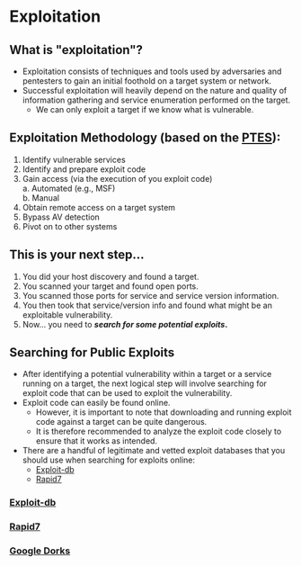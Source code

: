 # Exploitation

## What is "exploitation"?
- Exploitation consists of techniques and tools used by adversaries and pentesters to gain an initial foothold on a target system or network.
- Successful exploitation will heavily depend on the nature and quality of information gathering and service enumeration performed on the target.
  - We can only exploit a target if we know what is vulnerable.

## Exploitation Methodology (based on the [PTES](http://www.pentest-standard.org/index.php/Main_Page)): 
1. Identify vulnerable services
2. Identify and prepare exploit code
3. Gain access (via the execution of you exploit code)  
  a. Automated (e.g., MSF)  
  b. Manual  
4. Obtain remote access on a target system
5. Bypass AV detection
6. Pivot on to other systems 

## This is your next step...
1. You did your host discovery and found a target.
2. You scanned your target and found open ports.
3. You scanned those ports for service and service version information.
4. You then took that service/version info and found what might be an exploitable vulnerability.
5. Now... you need to **_search for some potential exploits_.**

## Searching for Public Exploits
- After identifying a potential vulnerability within a target or a service running on a target, the next logical step will involve searching for exploit code that can be used to exploit the vulnerability.
- Exploit code can easily be found online.
  - However, it is important to note that downloading and running exploit code against a target can be quite dangerous.
  - It is therefore recommended to analyze the exploit code closely to ensure that it works as intended.
- There are a handful of legitimate and vetted exploit databases that you should use when searching for exploits online:
  - [Exploit-db](https://www.exploit-db.com/)
  - [Rapid7](https://www.rapid7.com/db/)
 
### [Exploit-db](https://www.exploit-db.com/)

### [Rapid7](https://www.rapid7.com/)

### [Google Dorks](../01_Recon/recon1_passive.md#google-dorks)
